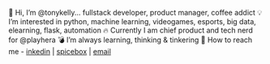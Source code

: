 👋 Hi, I’m @tonykelly... fullstack developer, product manager, coffee addict
:bulb:I’m interested in python, machine learning, videogames, esports, big data, elearning, flask, automation
:fire: Currently I am chief product and tech nerd for @playhera
:bomb: I’m always learning, thinking & tinkering
:crystal_ball: How to reach me - [inkedin](https://www.linkedin.com/in/tonykelly/) | [spicebox](https://www.spicebox.io) | [email](mailto:tony@spicebox.io?subject=GitHub)

<!---
tonykelly/tonykelly is a ✨ special ✨ repository because its `README.md` (this file) appears on your GitHub profile.
You can click the Preview link to take a look at your changes.
--->
